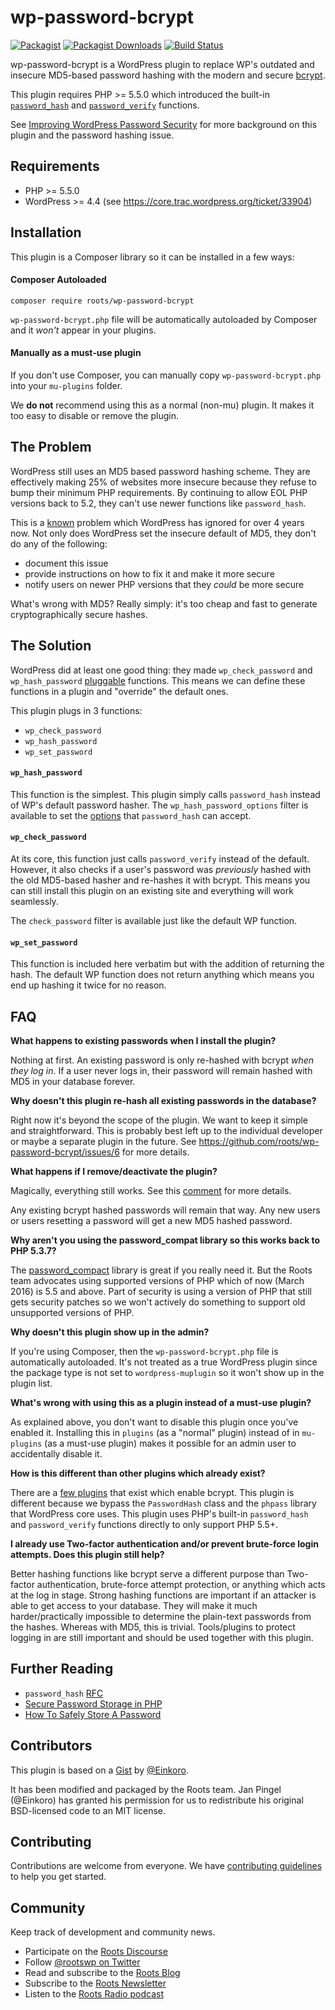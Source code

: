 # wp-password-bcrypt
[![Packagist](https://img.shields.io/packagist/v/roots/wp-password-bcrypt.svg?style=flat-square)](https://packagist.org/packages/roots/wp-password-bcrypt)
[![Packagist Downloads](https://img.shields.io/packagist/dt/roots/wp-password-bcrypt.svg?style=flat-square)](https://packagist.org/packages/roots/wp-password-bcrypt)
[![Build Status](https://img.shields.io/travis/roots/wp-password-bcrypt.svg?style=flat-square)](https://travis-ci.org/roots/wp-password-bcrypt)

wp-password-bcrypt is a WordPress plugin to replace WP's outdated and insecure MD5-based password hashing with the modern and secure [bcrypt](https://en.wikipedia.org/wiki/Bcrypt).

This plugin requires PHP >= 5.5.0 which introduced the built-in [`password_hash`](http://php.net/manual/en/function.password-hash.php) and [`password_verify`](http://php.net/manual/en/function.password-verify.php) functions.

See [Improving WordPress Password Security](https://roots.io/improving-wordpress-password-security/) for more background on this plugin and the password hashing issue.

## Requirements

* PHP >= 5.5.0
* WordPress >= 4.4 (see https://core.trac.wordpress.org/ticket/33904)

## Installation

This plugin is a Composer library so it can be installed in a few ways:

#### Composer Autoloaded

`composer require roots/wp-password-bcrypt`

`wp-password-bcrypt.php` file will be automatically autoloaded by Composer and it *won't* appear in your plugins.

#### Manually as a must-use plugin

If you don't use Composer, you can manually copy `wp-password-bcrypt.php` into your `mu-plugins` folder.

We **do not** recommend using this as a normal (non-mu) plugin. It makes it too easy to disable or remove the plugin.

## The Problem

WordPress still uses an MD5 based password hashing scheme. They are effectively making 25% of websites more insecure because they refuse to bump their minimum PHP requirements. By continuing to allow EOL PHP versions back to 5.2, they can't use newer functions like `password_hash`.

This is a [known](https://core.trac.wordpress.org/ticket/21022) problem which WordPress has ignored for over 4 years now. Not only does WordPress set the insecure default of MD5, they don't do any of the following:

* document this issue
* provide instructions on how to fix it and make it more secure
* notify users on newer PHP versions that they *could* be more secure

What's wrong with MD5? Really simply: it's too cheap and fast to generate cryptographically secure hashes.

## The Solution

WordPress did at least one good thing: they made `wp_check_password` and `wp_hash_password` [pluggable](https://codex.wordpress.org/Pluggable_Functions) functions. This means we can define these functions in a plugin and "override" the default ones.

This plugin plugs in 3 functions:

* `wp_check_password`
* `wp_hash_password`
* `wp_set_password`

#### `wp_hash_password`

This function is the simplest. This plugin simply calls `password_hash` instead of WP's default password hasher.
The `wp_hash_password_options` filter is available to set the [options](http://php.net/manual/en/function.password-hash.php) that `password_hash` can accept.

#### `wp_check_password`

At its core, this function just calls `password_verify` instead of the default.
However, it also checks if a user's password was *previously* hashed with the old MD5-based hasher and re-hashes it with bcrypt. This means you can still install this plugin on an existing site and everything will work seamlessly.

The `check_password` filter is available just like the default WP function.

#### `wp_set_password`

This function is included here verbatim but with the addition of returning the hash. The default WP function does not return anything which means you end up hashing it twice for no reason.

## FAQ

**What happens to existing passwords when I install the plugin?**

Nothing at first. An existing password is only re-hashed with bcrypt *when they log in*. If a user never logs in, their password will remain hashed with MD5 in your database forever.

**Why doesn't this plugin re-hash all existing passwords in the database?**

Right now it's beyond the scope of the plugin. We want to keep it simple and straightforward. This is probably best left up to the individual developer or maybe a separate plugin in the future. See https://github.com/roots/wp-password-bcrypt/issues/6 for more details.

**What happens if I remove/deactivate the plugin?**

Magically, everything still works. See this [comment](https://github.com/roots/wp-password-bcrypt/issues/7#issuecomment-190919884) for more details.

Any existing bcrypt hashed passwords will remain that way. Any new users or users resetting a password will get a new MD5 hashed password.

**Why aren't you using the password_compat library so this works back to PHP 5.3.7?**

The [password_compact](https://github.com/ircmaxell/password_compat) library is great if you really need it. But the Roots team advocates using supported versions of PHP which of now (March 2016) is 5.5 and above. Part of security is using a version of PHP that still gets security patches so we won't actively do something to support old unsupported versions of PHP.

**Why doesn't this plugin show up in the admin?**

If you're using Composer, then the `wp-password-bcrypt.php` file is automatically autoloaded. It's not treated as a true WordPress plugin since the package type is not set to `wordpress-muplugin` so it won't show up in the plugin list.

**What's wrong with using this as a plugin instead of a must-use plugin?**

As explained above, you don't want to disable this plugin once you've enabled it. Installing this in `plugins` (as a "normal" plugin) instead of in `mu-plugins` (as a must-use plugin) makes it possible for an admin user to accidentally disable it.

**How is this different than other plugins which already exist?**

There are a [few plugins](https://en-gb.wordpress.org/plugins/search.php?q=bcrypt) that exist which enable bcrypt. This plugin is different because we bypass the `PasswordHash` class and the `phpass` library that WordPress core uses. This plugin uses PHP's built-in `password_hash` and `password_verify` functions directly to only support PHP 5.5+.

**I already use Two-factor authentication and/or prevent brute-force login attempts. Does this plugin still help?**

Better hashing functions like bcrypt serve a different purpose than Two-factor authentication, brute-force attempt protection, or anything which acts at the log in stage. Strong hashing functions are important if an attacker is able to get access to your database. They will make it much harder/practically impossible to determine the plain-text passwords from the hashes. Whereas with MD5, this is trivial. Tools/plugins to protect logging in are still important and should be used together with this plugin.

## Further Reading

* `password_hash` [RFC](https://wiki.php.net/rfc/password_hash)
* [Secure Password Storage in PHP](https://paragonie.com/blog/2016/02/how-safely-store-password-in-2016#php)
* [How To Safely Store A Password](https://codahale.com/how-to-safely-store-a-password/)

## Contributors

This plugin is based on a [Gist](https://gist.github.com/Einkoro/11078301) by [@Einkoro](https://github.com/Einkoro).

It has been modified and packaged by the Roots team. Jan Pingel (@Einkoro) has granted his permission for us to redistribute his original BSD-licensed code to an MIT license.

## Contributing

Contributions are welcome from everyone. We have [contributing guidelines](https://github.com/roots/guidelines/blob/master/CONTRIBUTING.md) to help you get started.

## Community

Keep track of development and community news.

* Participate on the [Roots Discourse](https://discourse.roots.io/)
* Follow [@rootswp on Twitter](https://twitter.com/rootswp)
* Read and subscribe to the [Roots Blog](https://roots.io/blog/)
* Subscribe to the [Roots Newsletter](https://roots.io/subscribe/)
* Listen to the [Roots Radio podcast](https://roots.io/podcast/)
